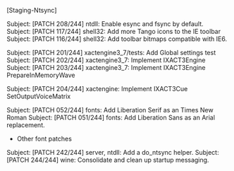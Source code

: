[Staging-Ntsync]

Subject: [PATCH 208/244] ntdll: Enable esync and fsync by default.
Subject: [PATCH 117/244] shell32: Add more Tango icons to the IE toolbar
Subject: [PATCH 116/244] shell32: Add toolbar bitmaps compatible with IE6.

Subject: [PATCH 201/244] xactengine3_7/tests: Add Global settings test
Subject: [PATCH 202/244] xactengine3_7: Implement IXACT3Engine
Subject: [PATCH 203/244] xactengine3_7: Implement IXACT3Engine
 PrepareInMemoryWave

 Subject: [PATCH 204/244] xactengine: Implement IXACT3Cue SetOutputVoiceMatrix

Subject: [PATCH 052/244] fonts: Add Liberation Serif as an Times New Roman
Subject: [PATCH 051/244] fonts: Add Liberation Sans as an Arial replacement.

+ Other font patches

Subject: [PATCH 242/244] server, ntdll: Add a do_ntsync helper.
Subject: [PATCH 244/244] wine: Consolidate and clean up startup messaging.

